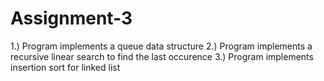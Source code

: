 # Assignment-3
1.) Program implements a queue data structure
2.) Program implements a recursive linear search to find the last occurence
3.) Program implements insertion sort for linked list
